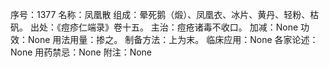 序号：1377
名称：凤凰散
组成：晕死鹅（煅）、凤凰衣、冰片、黄丹、轻粉、枯矾。
出处：《痘疹仁端录》卷十五。
主治：痘疮诸毒不收口。
加减：None
功效：None
用法用量：掺之。
制备方法：上为末。
临床应用：None
各家论述：None
用药禁忌：None
附注：None
